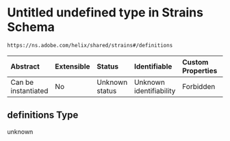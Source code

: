 # Untitled undefined type in Strains Schema

```txt
https://ns.adobe.com/helix/shared/strains#/definitions
```



| Abstract            | Extensible | Status         | Identifiable            | Custom Properties | Additional Properties | Access Restrictions | Defined In                                                         |
| :------------------ | :--------- | :------------- | :---------------------- | :---------------- | :-------------------- | :------------------ | :----------------------------------------------------------------- |
| Can be instantiated | No         | Unknown status | Unknown identifiability | Forbidden         | Allowed               | none                | [strains.schema.json*](strains.schema.json "open original schema") |

## definitions Type

unknown

